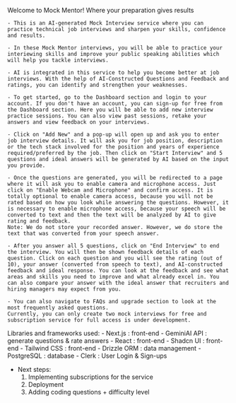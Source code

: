 
Welcome to Mock Mentor!
    Where your preparation gives results

    - This is an AI-generated Mock Interview service where you can practice technical job interviews and sharpen your skills, confidence and results. 

    - In these Mock Mentor interviews, you will be able to practice your interiewing skills and improve your public speaking abilities which will help you tackle interviews.

    - AI is integrated in this service to help you become better at job interviews. With the help of AI-Constructed Questions and Feedback and ratings, you can identify and strengthen your weaknesses.

    - To get started, go to the Dashboard section and login to your account. If you don't have an account, you can sign-up for free from the Dashboard section. Here you will be able to add new interview practice sessions. You can also view past sessions, retake your answers and view feedback on your interviews.

    - Click on "Add New" and a pop-up will open up and ask you to enter job interview details. It will ask you for job position, description or the tech stack involved for the position and years of experience required/preferred by the job. Then click on "Start Interview" and 5 questions and ideal answers will be generated by AI based on the input you provide.

    - Once the questions are generated, you will be redirected to a page where it will ask you to enable camera and microphone access. Just click on "Enable Webcam and Microphone" and confirm access. It is totally optional to enable camera access, because you will not be rated based on how you look while answering the questions. However, it is necessary to enable microphone access, because your speech will be converted to text and then the text will be analyzed by AI to give rating and feedback. 
    Note: We do not store your recorded answer. However, we do store the text that was converted from your speech answer.

    - After you answer all 5 questions, click on "End Interview" to end the interview. You will then be shown feedback details of each question. Click on each question and you will see the rating (out of 10), your answer (converted from speech to text), and AI-constructed feedback and ideal response. You can look at the feedback and see what areas and skills you need to improve and what already excel in. You can also compare your answer with the ideal answer that recruiters and hiring managers may expect from you.

    - You can also navigate to FAQs and upgrade section to look at the most frequently asked questions. 
    Currently, you can only create two mock interviews for free and subscription service for full access is under development.


Libraries and frameworks used:
    - Next.js       : front-end
    - GeminiAI API  : generate questions & rate answers
    - React         : front-end
    - Shadcn UI     : front-end
    - Tailwind CSS  : front-end
    - Drizzle ORM   : data management
    - PostgreSQL    : database
    - Clerk         : User Login & Sign-ups


- Next steps: 
    1) Implementing subscriptions for the service
    2) Deployment
    3) Adding coding questions + difficulty level
